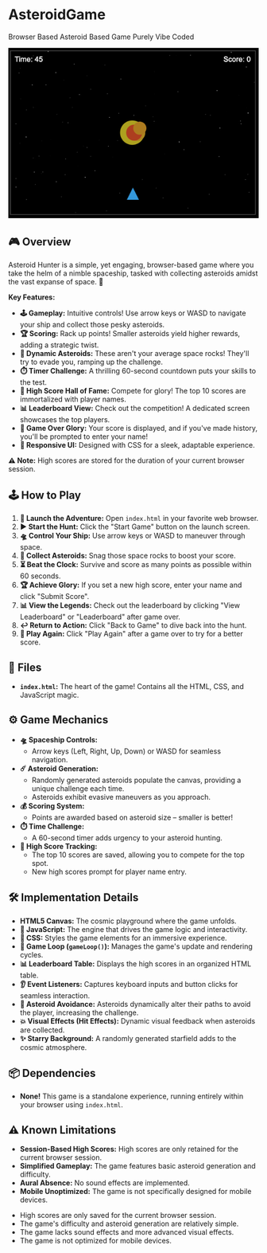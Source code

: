 # AsteroidGame
Browser Based Asteroid Based Game Purely Vibe Coded

![](https://github.com/dewardvide/AsteroidGame/blob/main/Screenshot%202025-04-04%20at%2013.50.31.png)

## 🎮 Overview

Asteroid Hunter is a simple, yet engaging, browser-based game where you take the helm of a nimble spaceship, tasked with collecting asteroids amidst the vast expanse of space. 🌌

**Key Features:**

* **🕹️ Gameplay:** Intuitive controls! Use arrow keys or WASD to navigate your ship and collect those pesky asteroids.
* **🏆 Scoring:** Rack up points! Smaller asteroids yield higher rewards, adding a strategic twist.
* **👾 Dynamic Asteroids:** These aren't your average space rocks! They'll try to evade you, ramping up the challenge.
* **⏱️ Timer Challenge:** A thrilling 60-second countdown puts your skills to the test.
* **🥇 High Score Hall of Fame:** Compete for glory! The top 10 scores are immortalized with player names.
* **📊 Leaderboard View:** Check out the competition! A dedicated screen showcases the top players.
* **🏁 Game Over Glory:** Your score is displayed, and if you've made history, you'll be prompted to enter your name!
* **📱 Responsive UI:** Designed with CSS for a sleek, adaptable experience.

**⚠️ Note:** High scores are stored for the duration of your current browser session.

## 🕹️ How to Play

1.  **🚀 Launch the Adventure:** Open `index.html` in your favorite web browser.
2.  **▶️ Start the Hunt:** Click the "Start Game" button on the launch screen.
3.  **🛸 Control Your Ship:** Use arrow keys or WASD to maneuver through space.
4.  **💎 Collect Asteroids:** Snag those space rocks to boost your score.
5.  **⏳ Beat the Clock:** Survive and score as many points as possible within 60 seconds.
6.  **🏆 Achieve Glory:** If you set a new high score, enter your name and click "Submit Score".
7.  **📊 View the Legends:** Check out the leaderboard by clicking "View Leaderboard" or "Leaderboard" after game over.
8.  **↩️ Return to Action:** Click "Back to Game" to dive back into the hunt.
9.  **🔄 Play Again:** Click "Play Again" after a game over to try for a better score.

## 📂 Files

* **`index.html`:** The heart of the game! Contains all the HTML, CSS, and JavaScript magic.

## ⚙️ Game Mechanics

* **🛸 Spaceship Controls:**
    * Arrow keys (Left, Right, Up, Down) or WASD for seamless navigation.
* **☄️ Asteroid Generation:**
    * Randomly generated asteroids populate the canvas, providing a unique challenge each time.
    * Asteroids exhibit evasive maneuvers as you approach.
* **💰 Scoring System:**
    * Points are awarded based on asteroid size – smaller is better!
* **⏱️ Time Challenge:**
    * A 60-second timer adds urgency to your asteroid hunting.
* **🥇 High Score Tracking:**
    * The top 10 scores are saved, allowing you to compete for the top spot.
    * New high scores prompt for player name entry.

## 🛠️ Implementation Details

* **<canvas> HTML5 Canvas:** The cosmic playground where the game unfolds.
* **📜 JavaScript:** The engine that drives the game logic and interactivity.
* **🎨 CSS:** Styles the game elements for an immersive experience.
* **🔄 Game Loop (`gameLoop()`):** Manages the game's update and rendering cycles.
* **📊 Leaderboard Table:** Displays the high scores in an organized HTML table.
* **👂 Event Listeners:** Captures keyboard inputs and button clicks for seamless interaction.
* **🏃 Asteroid Avoidance:** Asteroids dynamically alter their paths to avoid the player, increasing the challenge.
* **💥 Visual Effects (Hit Effects):** Dynamic visual feedback when asteroids are collected.
* **✨ Starry Background:** A randomly generated starfield adds to the cosmic atmosphere.

## 📦 Dependencies

* **None!** This game is a standalone experience, running entirely within your browser using `index.html`.

## ⚠️ Known Limitations

* **Session-Based High Scores:** High scores are only retained for the current browser session.
* **Simplified Gameplay:** The game features basic asteroid generation and difficulty.
* **Aural Absence:** No sound effects are implemented.
* **Mobile Unoptimized:** The game is not specifically designed for mobile devices.

-   High scores are only saved for the current browser session.
-   The game's difficulty and asteroid generation are relatively simple.
-   The game lacks sound effects and more advanced visual effects.
-   The game is not optimized for mobile devices.
